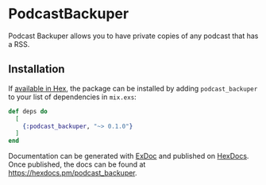 # PodcastBackuper

Podcast Backuper allows you to have private copies of any podcast that has a RSS.

## Installation

If [available in Hex](https://hex.pm/docs/publish), the package can be installed
by adding `podcast_backuper` to your list of dependencies in `mix.exs`:

```elixir
def deps do
  [
    {:podcast_backuper, "~> 0.1.0"}
  ]
end
```

Documentation can be generated with [ExDoc](https://github.com/elixir-lang/ex_doc)
and published on [HexDocs](https://hexdocs.pm). Once published, the docs can
be found at <https://hexdocs.pm/podcast_backuper>.

